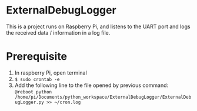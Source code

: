 # ExternalDebugLogger
This is a project runs on Raspberry Pi, and listens to the UART port and logs the received data / information in a log file.

# Prerequisite
1. In raspberry Pi, open terminal
2. ``$ sudo crontab -e``
3. Add the following line to the file opened by previous command:  
    ``@reboot python /home/pi/Documents/python_workspace/ExternalDebugLogger/ExternalDebugLogger.py >> ~/cron.log``
